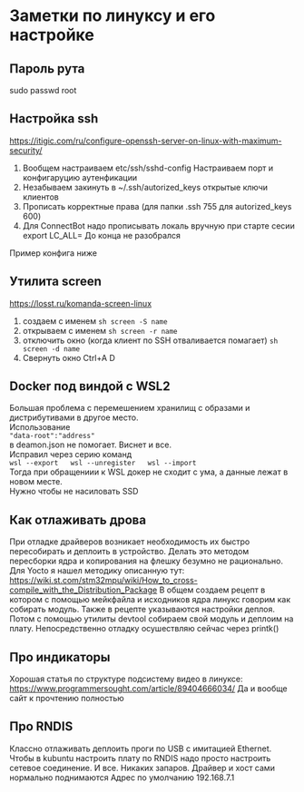 # Заметки по линуксу и его настройке
## Пароль рута
sudo passwd root
## Настройка ssh
https://itigic.com/ru/configure-openssh-server-on-linux-with-maximum-security/
1) Вообщем настраиваем etc/ssh/sshd-config Настраиваем порт и конфигаруцию аутенфикации
2) Незабываем закинуть в ~/.ssh/autorized_keys открытые ключи клиентов
3) Прописать корректные права (для папки .ssh 755 для autorized_keys 600)
4) Для ConnectBot надо прописывать локаль вручную при старте сесии export LC_ALL= До конца не разобрался

Пример конфига ниже

## Утилита screen
https://losst.ru/komanda-screen-linux

1) создаем с именем `sh screen -S name`
2) открываем с именем `sh screen -r name`
3) отключить окно (когда клиент по SSH отваливается помагает) `sh screen -d name`
4) Свернуть окно Ctrl+A D

## Docker под виндой с WSL2
Большая проблема с перемешением хранилищ с образами и дистрибутивами в другое место.  
Использование  
`"data-root":"address"`  
в deamon.json не помогает. Виснет и все.  
Исправил через серию команд  
`wsl --export  
wsl --unregister  
wsl --import`   
Тогда при обращениии к WSL докер не сходит с ума, а данные лежат в новом месте.  
Нужно чтобы не насиловать SSD

## Как отлаживать дрова
При отладке драйверов возникает необходимость их быстро пересобирать и деплоить в устройство.
Делать это методом пересборки ядра и копирования на флешку безумно не рационально. 
Для Yocto я нашел методику описанную тут: 
https://wiki.st.com/stm32mpu/wiki/How_to_cross-compile_with_the_Distribution_Package
В общем создаем рецепт в котором с помощью мейкфайла и исходников ядра линукс говорим как собирать модуль.
Также в рецепте указываются настройки деплоя. 
Потом с помощью утилиты devtool собираем свой модуль и деплоим на плату. 
Непосредственно отладку осушествляю сейчас через printk()

## Про индикаторы
Хорошая статья по структуре подсистему видео в линуксе:
https://www.programmersought.com/article/89404666034/
Да и вообще сайт к прочтению полностью

## Про RNDIS
Классно отлаживать  деплоить проги по USB с имитацией Ethernet.
Чтобы в kubuntu настроить плату по RNDIS надо просто настроить сетевое соединение. И все. Никаких запаров. Драйвер и хост сами нормально поднимаются
Адрес по умолчанию 192.168.7.1


